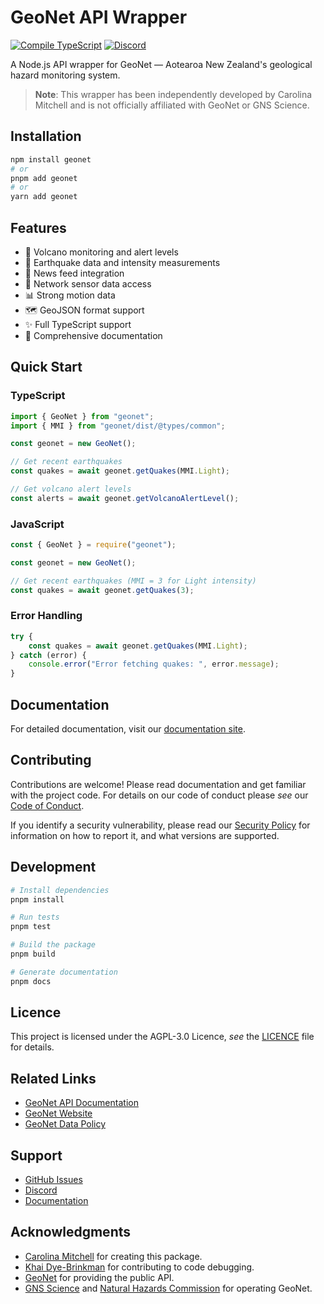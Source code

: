 # GeoNet API Wrapper

[![Compile TypeScript](https://github.com/carolinaisslaying/geonet/actions/workflows/compile.yml/badge.svg)](https://github.com/carolinaisslaying/geonet/actions/workflows/compile.yml)
[![Discord](https://img.shields.io/discord/1325284386643644446?logo=discord&logoColor=white&label=discord&color=5865F2)
](https://discord.gg/VVTJhkKc4G)

A Node.js API wrapper for GeoNet — Aotearoa New Zealand's geological hazard monitoring system.

> **Note**: This wrapper has been independently developed by Carolina Mitchell and is not officially affiliated with GeoNet or GNS Science.

## Installation

```bash
npm install geonet
# or
pnpm add geonet
# or
yarn add geonet
```

## Features

- 🌋 Volcano monitoring and alert levels
- 🌊 Earthquake data and intensity measurements
- 📰 News feed integration
- 📡 Network sensor data access
- 📊 Strong motion data
- 🗺️ GeoJSON format support
- ✨ Full TypeScript support
- 📝 Comprehensive documentation

## Quick Start

### TypeScript
```typescript
import { GeoNet } from "geonet";
import { MMI } from "geonet/dist/@types/common";

const geonet = new GeoNet();

// Get recent earthquakes
const quakes = await geonet.getQuakes(MMI.Light);

// Get volcano alert levels
const alerts = await geonet.getVolcanoAlertLevel();
```

### JavaScript
```javascript
const { GeoNet } = require("geonet");

const geonet = new GeoNet();

// Get recent earthquakes (MMI = 3 for Light intensity)
const quakes = await geonet.getQuakes(3);
```

### Error Handling

```typescript
try {
    const quakes = await geonet.getQuakes(MMI.Light);
} catch (error) {
    console.error("Error fetching quakes: ", error.message);
}
```

## Documentation

For detailed documentation, visit our [documentation site](https://carolinaisslaying.github.io/geonet/).

## Contributing

Contributions are welcome! Please read documentation and get familiar with the project code. For details on our code of conduct please *see* our [Code of Conduct](https://github.com/carolinaisslaying/geonet/blob/main/CODE_OF_CONDUCT.md).

If you identify a security vulnerability, please read our [Security Policy](https://github.com/carolinaisslaying/geonet/blob/main/CODE_OF_CONDUCT.md) for information on how to report it, and what versions are supported.

## Development

```bash
# Install dependencies
pnpm install

# Run tests
pnpm test

# Build the package
pnpm build

# Generate documentation
pnpm docs
```

## Licence

This project is licensed under the AGPL-3.0 Licence, *see* the [LICENCE](https://github.com/carolinaisslaying/geonet/blob/main/LICENCE) file for details.

## Related Links

- [GeoNet API Documentation](https://api.geonet.org.nz)
- [GeoNet Website](https://www.geonet.org.nz)
- [GeoNet Data Policy](https://www.geonet.org.nz/policy)

## Support

- [GitHub Issues](https://github.com/carolinaisslaying/geonet/issues)
- [Discord](https://discord.gg/VVTJhkKc4G)
- [Documentation](https://carolinaisslaying.github.io/geonet/)

## Acknowledgments

- [Carolina Mitchell](https://github.com/carolinaisslaying) for creating this package.
- [Khai Dye-Brinkman](https://github.com/khaishea) for contributing to code debugging.
- [GeoNet](https://geonet.org.nz/) for providing the public API.
- [GNS Science](https://www.gns.cri.nz) and [Natural Hazards Commission](https://www.naturalhazards.govt.nz) for operating GeoNet.